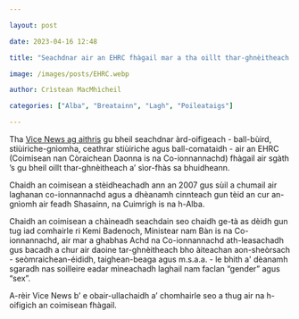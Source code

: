 ```yaml
---

layout: post

date: 2023-04-16 12:48

title: "Seachdnar air an EHRC fhàgail mar a tha oillt thar-ghnèitheach a' sìor-fhàs sa bhuidheann"

image: /images/posts/EHRC.webp

author: Crìstean MacMhìcheil

categories: ["Alba", "Breatainn", "Lagh", "Poileataigs"]

---
```


Tha [Vice News ag aithris](https://www.vice.com/en/article/7kxvba/equality-and-human-rights-commission-ehrc-uk-trans) gu bheil seachdnar àrd-oifigeach - ball-bùird, stiùiriche-gnìomha, ceathrar stiùiriche agus ball-comataidh - air an EHRC (Coimisean nan Còraichean Daonna is na Co-ionnannachd) fhàgail air sgàth ’s gu bheil oillt thar-ghnèitheach a’ sìor-fhàs sa bhuidheann.

Chaidh an coimisean a stèidheachadh ann an 2007 gus sùil a chumail air laghanan co-ionnannachd agus a dhèanamh cinnteach gun tèid an cur an-gnìomh air feadh Shasainn, na Cuimrigh is na h-Alba.

Chaidh an coimisean a chàineadh seachdain seo chaidh ge-tà as dèidh gun tug iad comhairle ri Kemi Badenoch, Ministear nam Bàn is na Co-ionnannachd, air mar a ghabhas Achd na Co-ionnannachd ath-leasachadh gus bacadh a chur air daoine tar-ghnèitheach bho àiteachan aon-sheòrsach - seòmraichean-éididh, taighean-beaga agus m.s.a.a. - le bhith a' dèanamh sgaradh nas soilleire eadar mìneachadh laghail nam faclan “gender” agus “sex”.

A-rèir Vice News b’ e obair-ullachaidh a’ chomhairle seo a thug air na h-oifigich an coimisean fhàgail.
